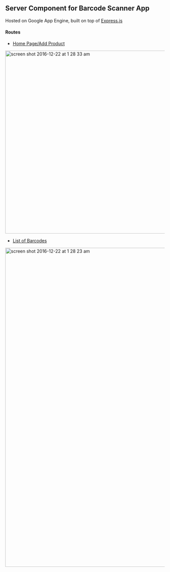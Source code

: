 ## Server Component for Barcode Scanner App

Hosted on Google App Engine, built on top of [Express.js][1]

#### Routes

- [Home Page/Add Product][2]

<img width="576" alt="screen shot 2016-12-22 at 1 28 33 am" src="https://cloud.githubusercontent.com/assets/1255023/21421295/00d80206-c7e7-11e6-8f06-64f828a54861.png">

- [List of Barcodes][3]

<img width="1005" alt="screen shot 2016-12-22 at 1 28 23 am" src="https://cloud.githubusercontent.com/assets/1255023/21421297/02630350-c7e7-11e6-97cf-e79e0e05ca63.png">

[1]: http://expressjs.com/
[2]: https://barcodes-152422.appspot-preview.com/barcodes/pages/add
[3]: https://barcodes-152422.appspot-preview.com/barcodes/pages/list

